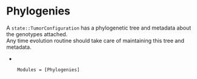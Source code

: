 # Phylogenies

A `state::TumorConfiguration` has a phylogenetic tree and metadata about the genotypes attached.  
Any time evolution routine should take care of maintaining this tree and metadata.

* 


```@autodocs
    Modules = [Phylogenies]
```
